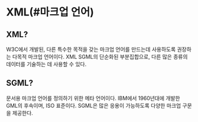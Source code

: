 # XML\(\#마크업 언어\)

##  XML?

W3C에서 개발된, 다른 특수한 목적을 갖는 마크업 언어를 만드는데 사용하도록 권장하는 다목적 마크업 언어이다.  XML SGML의 단순화된 부분집합으로, 다른 많은 종류의 데이터를 기술하는 데 사용할 수 있다.

## SGML?

문서용 마크업 언어를 정의하기 위한 메타 언어이다. IBM에서 1960년대에 개발한 GML의 후속이며, ISO 표준이다. SGML은 많은 응용이 가능하도록 다양한 마크업 구문을 제공한다.

